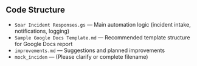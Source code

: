 ## Code Structure

- `Soar Incident Responses.gs` — Main automation logic (incident intake, notifications, logging)
- `Sample Google Docs Template.md` — Recommended template structure for Google Docs report
- `improvements.md` — Suggestions and planned improvements
- `mock_inciden` — (Please clarify or complete filename)
